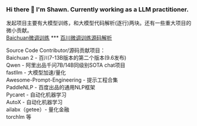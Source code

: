 ### Hi there 👋 I'm Shawn. Currently working as a LLM practitioner.
发起项目主要有大模型训练，和大模型代码解析(逐行)两块。还有一些重大项目的微小贡献。  
[Baichuan微调训练](https://github.com/ArtificialZeng/Baichuan-Chat-Tuning) *** [百川微调训练源码解析](https://github.com/ArtificialZeng/Baichuan-Qwen-Llama-tuning-Explained)

Source Code Contributor/源码贡献项目：  
Baichuan 2 - 百川7-13B版本的第二个版本(9.6发布)  
Qwen - 阿里出品千问7B/14B同级别SOTA chat项目    
fastllm - 大模型加速/量化  
Awesome-Prompt-Engineering - 提示工程合集  
PaddleNLP - 百度出品的通用NLP框架  
Pycaret - 自动化机器学习  
AutoX - 自动化机器学习  
ailabx（getee）- 量化金融  
torchlm 等

<!--
**ArtificialZeng/ArtificialZeng** is a ✨ _special_ ✨ repository because its `README.md` (this file) appears on your GitHub profile.

Here are some ideas to get you started:

- 🔭 I’m currently working on ...
- 🌱 I’m currently learning ...
- 👯 I’m looking to collaborate on ...
- 🤔 I’m looking for help with ...
- 💬 Ask me about ...
- 📫 How to reach me: ...
- 😄 Pronouns: ...
- ⚡ Fun fact: ...
-->
